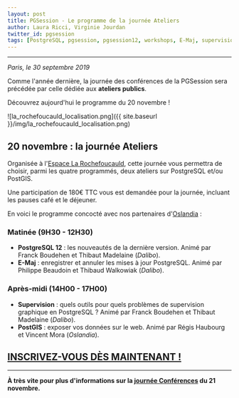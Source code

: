 ```yaml
---
layout: post
title: PGSession - Le programme de la journée Ateliers
author: Laura Ricci, Virginie Jourdan
twitter_id: pgsession
tags: [PostgreSQL, pgsession, pgsession12, workshops, E-Maj, supervision, PostGIS, 12]
---
```


---

*Paris, le 30 septembre 2019*

Comme l'année dernière, la journée des conférences de la PGSession sera précédée par celle dédiée aux **ateliers publics**.

Découvrez aujourd'hui le programme du 20 novembre !

<!--MORE-->

![la_rochefoucauld_localisation.png]({{ site.baseurl }}/img/la_rochefoucauld_localisation.png)

## 20 novembre : la journée Ateliers

Organisée à l'[Espace La Rochefoucauld](https://formeret.fr/nos-espaces/espace-la-rochefoucauld/), cette journée vous permettra de choisir, parmi les quatre programmés, deux ateliers sur PostgreSQL et/ou PostGIS.

Une participation de 180€ TTC vous est demandée pour la journée, incluant les pauses café et le déjeuner. 

En voici le programme concocté avec nos partenaires d'[Oslandia](https://oslandia.com/) :

### Matinée (9H30 - 12H30)

   * __PostgreSQL 12__ : les nouveautés de la dernière version. Animé par Franck Boudehen et Thibaut Madelaine (*Dalibo*).
   * __E-Maj__ : enregistrer et annuler les mises à jour PostgreSQL. Animé par Philippe Beaudoin et Thibaud Walkowiak (*Dalibo*).

### Après-midi (14H00 - 17H00)

   * __Supervision__ : quels outils pour quels problèmes de supervision graphique en PostgreSQL ? Animé par Franck Boudehen et Thibaut Madelaine (*Dalibo*).
   * __PostGIS__ : exposer vos données sur le web. Animé par Régis Haubourg et Vincent Mora (*Oslandia*).
   
   
   

## [**INSCRIVEZ-VOUS DÈS MAINTENANT !**](mailto:contact@dalibo.com?subject=PGSession:%20inscription%20aux%20Ateliers)


---------------------

**À très vite pour plus d'informations sur la [journée Conférences](https://dali.bo/2019_site_pgsessions) du 21 novembre.**


 




